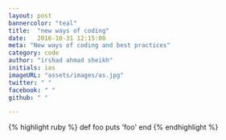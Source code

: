```yaml
---
layout: post
bannercolor: "teal"
title:  "new ways of coding"
date:   2016-10-31 12:15:00
meta: "New ways of coding and best practices"
category: code
author: "irshad ahmad sheikh"
initials: ias
imageURL: "assets/images/as.jpg"
twitter: " "
facebook: " "
github: " "

---
```



{% highlight ruby %}
def foo
  puts 'foo'
end
{% endhighlight %}